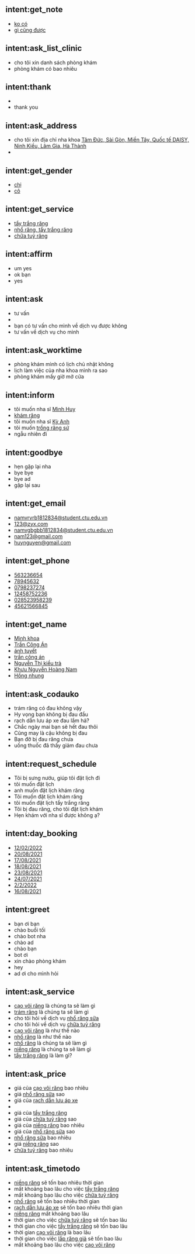 ## intent:get_note
- [ko có](note)
- [gì cũng được](note)

## intent:ask_list_clinic
- cho tôi xin danh sách phòng khám
- phòng khám có bao nhiêu

## intent:thank
- 
- thank you

## intent:ask_address
- cho tôi xin địa chỉ nha khoa [Tâm Đức, Sài Gòn, Miền Tây, Quốc tế DAISY, Ninh Kiều, Lâm Gia, Hà Thành](address)
- 

## intent:get_gender
- [chị](gender)
- [cô](gender)

## intent:get_service
- [tẩy trắng răng](service)
- [nhổ răng, tẩy trắng răng](service)
- [chữa tuỷ răng](service)

## intent:affirm
- um yes
- ok bạn
- yes

## intent:ask
- tư vấn
- 
- bạn có tư vấn cho mình về dịch vụ được không
- tư vấn về dịch vụ cho mình

## intent:ask_worktime
- phòng khám mình có lịch chủ nhật không
- lịch làm việc của nha khoa mình ra sao
- phòng khám mấy giờ mở cửa

## intent:inform
- tôi muốn nha sĩ [Minh Huy](dentist)
- [khám răng](service)
- tôi muốn nha sĩ [Kỳ Anh](dentist)
- tôi muốn [trồng răng sứ](service)
- ngẫu nhiên đi

## intent:goodbye
- hẹn gặp lại nha
- bye bye
- bye ad
- gặp lại sau

## intent:get_email
- [namvrvrb1812834@student.ctu.edu.vn](email)
- [123@zyx.com](email)
- [namvgbgbb1812834@student.ctu.edu.vn](email)
- [nam123@gmail.com](email)
- [huynguyen@gmail.com](email)

## intent:get_phone
- [563236654](phone)
- [78945632](phone)
- [0798237274](phone)
- [12458752236](phone)
- [028523958239](phone)
- [45621566845](phone)

## intent:get_name
- [Minh khoa](customer)
- [Trần Công Án](customer)
- [ánh tuyết](customer)
- [trần công án](customer)
- [Nguyễn Thị kiều trà](customer)
- [Khưu Nguyễn Hoàng Nam](customer)
- [Hồng nhung](customer)

## intent:ask_codauko
- trám răng có đau không vậy
- Hy vọng bạn không bị đau đầu
- rạch dẫn lưu áp xe đau lắm hả?
- Chắc ngày mai bạn sẽ hết đau thôi
- Cũng may là cậu không bị đau
- Bạn đỡ bị đau răng chưa
- uống thuốc đã thấy giảm đau chưa

## intent:request_schedule
- Tôi bị sưng nướu, giúp tôi đặt lịch đi
- tôi muốn đặt lịch
- anh muốn đặt lịch khám răng
- Tôi muốn đặt lịch khám răng
- tôi muốn đặt lịch tẩy trắng răng
- Tôi bị đau răng, cho tôi đặt lịch khám
- Hẹn khám với nha sĩ được không ạ?

## intent:day_booking
- [12/02/2022](date)
- [20/08/2021](date)
- [17/08/2021](date)
- [18/08/2021](date)
- [23/08/2021](date)
- [24/07/2021](date)
- [2/2/2022](date)
- [16/08/2021](date)

## intent:greet
- bạn ơi bạn
- chào buổi tối
- chào bot nha
- chào ad
- chào bạn
- bot ơi
- xin chào phòng khám
- hey
- ad ơi cho mình hỏi

## intent:ask_service
- [cạo vôi răng](service_ask) là chúng ta sẽ làm gì
- [trám răng](service_ask) là chúng ta sẽ làm gì
- cho tôi hỏi về dịch vụ [nhổ răng sữa](service_ask)
- cho tôi hỏi về dịch vụ [chữa tuỷ răng](service_ask)
- [cạo vôi răng](service_ask) là như thế nào
- [nhổ răng](service_ask) là như thế nào
- [nhổ răng](service_ask) là chúng ta sẽ làm gì
- [niềng răng](service_ask) là chúng ta sẽ làm gì
- [tẩy trắng răng](service_ask) là làm gì?

## intent:ask_price
- giá của [cạo vôi răng](price) bao nhiêu
- giá [nhổ răng sữa](price) sao
- giá của [rạch dẫn lưu áp xe](price)
- 
- giá của [tẩy trắng răng](price)
- giá của [chữa tuỷ răng](price) sao
- giá của [niềng răng](price) bao nhiêu
- giá của [nhổ răng sữa](price) sao
- [nhổ răng sữa](price) bao nhiêu
- giá [niềng răng](price) sao
- [chữa tuỷ răng](price) bao nhiêu

## intent:ask_timetodo
- [niềng răng](timetodo) sẽ tốn bao nhiêu thời gian
- mất khoảng bao lâu cho việc [tẩy trắng răng](timetodo)
- mất khoảng bao lâu cho việc [chữa tuỷ răng](timetodo)
- [nhổ răng](timetodo) sẽ tốn bao nhiêu thời gian
- [rạch dẫn lưu áp xe](timetodo) sẽ tốn bao nhiêu thời gian
- [niềng răng](timetodo) mất khoảng bao lâu
- thời gian cho việc [chữa tuỷ răng](timetodo) sẽ tốn bao lâu
- thời gian cho việc [tẩy trắng răng](timetodo) sẽ tốn bao lâu
- thời gian [cạo vôi răng](timetodo) là bao lâu
- thời gian cho việc [lắp răng giả](timetodo) sẽ tốn bao lâu
- mất khoảng bao lâu cho việc [cạo vôi răng](timetodo)
